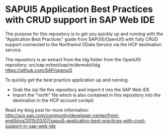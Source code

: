 # SAPUI5 Application Best Practices with CRUD support in SAP Web IDE

The purpose for this repository is to get you quickly up and running with the "Application Best Practices" guide from SAPUI5/OpenUI5 with fully CRUD support connected to the Northwind OData Service via the HCP destination service.

The repository is an extract from the tdg folder from the OpenUI5 repository: src/sap.m/test/sap/m/demokit/tdg
https://github.com/SAP/openui5

To quickly get the best practice application up and running:

* Grab the zip file this repository and import it into the SAP Web IDE
* Import the "north" file which is also contained in this repository into the destination in the HCP account cockpit

Read my blog post for more information:
http://scn.sap.com/community/developer-center/front-end/blog/2015/03/07/sapui5-application-best-practices-with-crud-support-in-sap-web-ide
